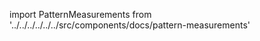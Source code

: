 
import PatternMeasurements from '../../../../../../src/components/docs/pattern-measurements'

<PatternMeasurements pattern='cathrin' />

